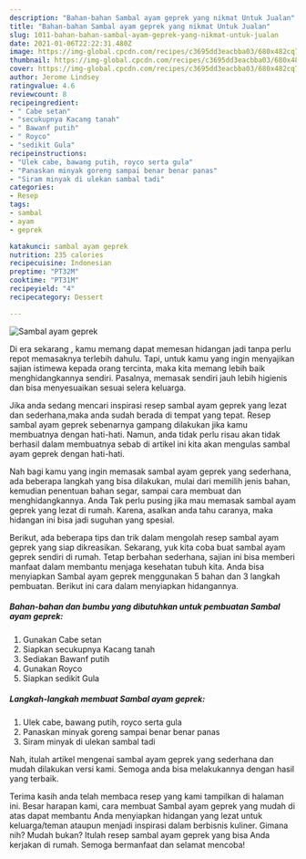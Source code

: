 ```yaml
---
description: "Bahan-bahan Sambal ayam geprek yang nikmat Untuk Jualan"
title: "Bahan-bahan Sambal ayam geprek yang nikmat Untuk Jualan"
slug: 1011-bahan-bahan-sambal-ayam-geprek-yang-nikmat-untuk-jualan
date: 2021-01-06T22:22:31.480Z
image: https://img-global.cpcdn.com/recipes/c3695dd3eacbba03/680x482cq70/sambal-ayam-geprek-foto-resep-utama.jpg
thumbnail: https://img-global.cpcdn.com/recipes/c3695dd3eacbba03/680x482cq70/sambal-ayam-geprek-foto-resep-utama.jpg
cover: https://img-global.cpcdn.com/recipes/c3695dd3eacbba03/680x482cq70/sambal-ayam-geprek-foto-resep-utama.jpg
author: Jerome Lindsey
ratingvalue: 4.6
reviewcount: 8
recipeingredient:
- " Cabe setan"
- "secukupnya Kacang tanah"
- " Bawanf putih"
- " Royco"
- "sedikit Gula"
recipeinstructions:
- "Ulek cabe, bawang putih, royco serta gula"
- "Panaskan minyak goreng sampai benar benar panas"
- "Siram minyak di ulekan sambal tadi"
categories:
- Resep
tags:
- sambal
- ayam
- geprek

katakunci: sambal ayam geprek 
nutrition: 235 calories
recipecuisine: Indonesian
preptime: "PT32M"
cooktime: "PT31M"
recipeyield: "4"
recipecategory: Dessert

---
```



![Sambal ayam geprek](https://img-global.cpcdn.com/recipes/c3695dd3eacbba03/680x482cq70/sambal-ayam-geprek-foto-resep-utama.jpg)

Di era  sekarang , kamu memang dapat memesan hidangan jadi tanpa perlu repot memasaknya terlebih dahulu. Tapi, untuk kamu yang ingin menyajikan sajian istimewa kepada orang tercinta, maka kita memang lebih baik menghidangkannya sendiri. Pasalnya, memasak sendiri jauh lebih higienis dan bisa menyesuaikan sesuai selera keluarga.

Jika anda sedang mencari inspirasi resep sambal ayam geprek yang lezat dan sederhana,maka anda sudah berada di tempat yang tepat. Resep sambal ayam geprek  sebenarnya gampang dilakukan jika kamu membuatnya dengan hati-hati. Namun, anda tidak perlu risau akan tidak berhasil dalam membuatnya 
sebab di artikel ini kita akan mengulas sambal ayam geprek dengan hati-hati.  



Nah bagi kamu yang ingin memasak sambal ayam geprek yang sederhana, ada beberapa langkah yang bisa dilakukan, mulai dari memilih jenis bahan, kemudian penentuan bahan segar, sampai cara membuat dan menghidangkannya. Anda Tak perlu pusing jika mau memasak sambal ayam geprek yang lezat di rumah. Karena, asalkan anda  tahu caranya, maka hidangan ini bisa jadi suguhan yang spesial.

Berikut, ada beberapa tips dan trik dalam mengolah resep sambal ayam geprek yang siap dikreasikan. Sekarang, yuk kita coba buat sambal ayam geprek sendiri di rumah. Tetap berbahan sederhana, sajian ini bisa memberi manfaat dalam membantu menjaga kesehatan tubuh kita. Anda bisa menyiapkan Sambal ayam geprek menggunakan 5 bahan dan 3 langkah pembuatan. Berikut ini cara dalam menyiapkan hidangannya.

<!--inarticleads1-->

##### Bahan-bahan dan bumbu yang dibutuhkan untuk pembuatan Sambal ayam geprek:

1. Gunakan  Cabe setan
1. Siapkan secukupnya Kacang tanah
1. Sediakan  Bawanf putih
1. Gunakan  Royco
1. Siapkan sedikit Gula




<!--inarticleads2-->

##### Langkah-langkah membuat Sambal ayam geprek:

1. Ulek cabe, bawang putih, royco serta gula
1. Panaskan minyak goreng sampai benar benar panas
1. Siram minyak di ulekan sambal tadi




Nah, itulah artikel mengenai  sambal ayam geprek  yang sederhana dan mudah dilakukan versi kami. Semoga anda bisa melakukannya dengan hasil yang terbaik. 

Terima kasih anda telah membaca resep yang kami tampilkan di halaman ini. Besar harapan kami, cara membuat  Sambal ayam geprek yang mudah di atas dapat membantu Anda menyiapkan hidangan yang lezat untuk keluarga/teman ataupun menjadi inspirasi dalam berbisnis kuliner. Gimana nih? Mudah bukan? Itulah resep sambal ayam geprek yang bisa Anda kerjakan di rumah. Semoga bermanfaat dan selamat mencoba!


